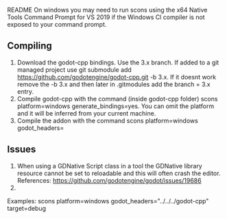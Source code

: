 README
On windows you may need to run scons using the x64 Native Tools Command Prompt for VS 2019 if the Windows Cl compiler is not exposed to your command prompt.

## Compiling
1. Download the godot-cpp bindings. Use the 3.x branch. If added to a git managed project use git submodule add https://github.com/godotengine/godot-cpp.git -b 3.x. If it doesnt work remove the -b 3.x and then later in .gitmodules add the branch = 3.x entry.
2. Compile godot-cpp with the command (inside godot-cpp folder) scons platform=windows generate_bindings=yes. You can omit the platform and it will be inferred from your current machine.
3. Compile the addon with the command scons platform=windows godot_headers=<path to where you downloaded godot-cpp>

## Issues
1. When using a GDNative Script class in a tool the GDNative library resource cannot be set to reloadable and this will often crash the editor. 
References: https://github.com/godotengine/godot/issues/19686
2. 

Examples:
scons platform=windows godot_headers="../../../godot-cpp" target=debug